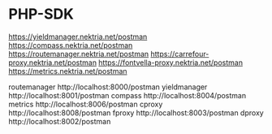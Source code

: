 # PHP-SDK

https://yieldmanager.nektria.net/postman
https://compass.nektria.net/postman
https://routemanager.nektria.net/postman
https://carrefour-proxy.nektria.net/postman
https://fontvella-proxy.nektria.net/postman
https://metrics.nektria.net/postman


routemanager      http://localhost:8000/postman
yieldmanager      http://localhost:8001/postman
compass           http://localhost:8004/postman
metrics           http://localhost:8006/postman
cproxy            http://localhost:8008/postman
fproxy            http://localhost:8003/postman
dproxy            http://localhost:8002/postman
